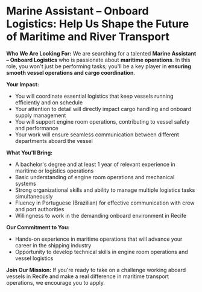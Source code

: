 # Marine Assistant – Onboard Logistics: Help Us Shape the Future of Maritime and River Transport

**Who We Are Looking For:**
We are searching for a talented **Marine Assistant – Onboard Logistics** who is passionate about **maritime operations**. In this role, you won't just be performing tasks; you'll be a key player in **ensuring smooth vessel operations and cargo coordination**.

**Your Impact:**
- You will coordinate essential logistics that keep vessels running efficiently and on schedule
- Your attention to detail will directly impact cargo handling and onboard supply management
- You will support engine room operations, contributing to vessel safety and performance
- Your work will ensure seamless communication between different departments aboard the vessel

**What You'll Bring:**
- A bachelor's degree and at least 1 year of relevant experience in maritime or logistics operations
- Basic understanding of engine room operations and mechanical systems
- Strong organizational skills and ability to manage multiple logistics tasks simultaneously
- Fluency in Portuguese (Brazilian) for effective communication with crew and port authorities
- Willingness to work in the demanding onboard environment in Recife

**Our Commitment to You:**
- Hands-on experience in maritime operations that will advance your career in the shipping industry
- Opportunity to develop technical skills in engine room operations and vessel logistics

**Join Our Mission:**
If you're ready to take on a challenge working aboard vessels in Recife and make a real difference in maritime transport operations, we encourage you to apply.